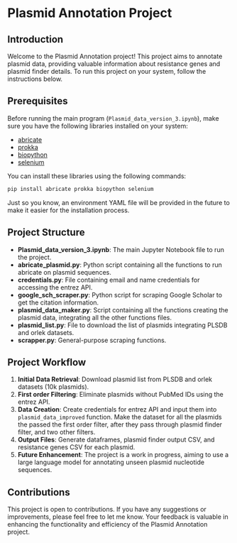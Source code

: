 # Plasmid Annotation Project

## Introduction

Welcome to the Plasmid Annotation project! This project aims to annotate plasmid data, providing valuable information about resistance genes and plasmid finder details. To run this project on your system, follow the instructions below.

## Prerequisites

Before running the main program (`Plasmid_data_version_3.ipynb`), make sure you have the following libraries installed on your system:

- [abricate](https://github.com/tseemann/abricate)
- [prokka](https://github.com/tseemann/prokka)
- [biopython](https://biopython.org/)
- [selenium](https://www.selenium.dev/)

You can install these libraries using the following commands:

```bash
pip install abricate prokka biopython selenium
```

Just so you know, an environment YAML file will be provided in the future to make it easier for the installation process.

## Project Structure

- **Plasmid_data_version_3.ipynb**: The main Jupyter Notebook file to run the project.
- **abricate_plasmid.py**: Python script containing all the functions to run abricate on plasmid sequences.
- **credentials.py**: File containing email and name credentials for accessing the entrez API.
- **google_sch_scraper.py**: Python script for scraping Google Scholar to get the citation information.
- **plasmid_data_maker.py**: Script containing all the functions creating the plasmid data, integrating all the other functions files.
- **plasmid_list.py**: File to download the list of plasmids  integrating PLSDB and orlek datasets.
- **scrapper.py**: General-purpose scraping functions.

## Project Workflow

1. **Initial Data Retrieval**: Download plasmid list from PLSDB and orlek datasets (10k plasmids).
2. **First order Filtering**: Eliminate plasmids without PubMed IDs using the entrez API.
3. **Data Creation**: Create credentials for entrez API and input them into `plasmid_data_improved` function. Make the dataset for all the plasmids the passed the first order filter, after they pass through plasmid finder filter, and two other filters.
4. **Output Files**: Generate dataframes, plasmid finder output CSV, and resistance genes CSV for each plasmid.
5. **Future Enhancement**: The project is a work in progress, aiming to use a large language model for annotating unseen plasmid nucleotide sequences.

## Contributions

This project is open to contributions. If you have any suggestions or improvements, please feel free to let me know. Your feedback is valuable in enhancing the functionality and efficiency of the Plasmid Annotation project.
